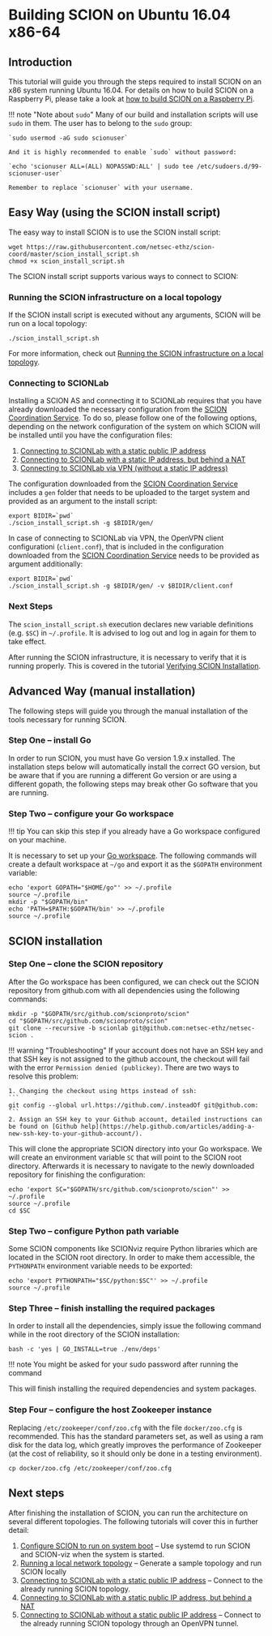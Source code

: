 # Building SCION on Ubuntu 16.04 x86-64

## Introduction

This tutorial will guide you through the steps required to install SCION on an x86 system running Ubuntu 16.04. For details on how to build SCION on a Raspberry Pi, please take a look at [how to build SCION on a Raspberry Pi](rpi_ubuntu.md).

!!! note "Note about `sudo`"
    Many of our build and installation scripts will use `sudo` in them. The user has to belong to the `sudo` group:

    `sudo usermod -aG sudo scionuser`

    And it is highly recommended to enable `sudo` without password:

    `echo 'scionuser ALL=(ALL) NOPASSWD:ALL' | sudo tee /etc/sudoers.d/99-scionuser-user`

    Remember to replace `scionuser` with your username.

## Easy Way (using the SCION install script)

The easy way to install SCION is to use the SCION install script:

```shell
wget https://raw.githubusercontent.com/netsec-ethz/scion-coord/master/scion_install_script.sh
chmod +x scion_install_script.sh
```

The SCION install script supports various ways to connect to SCION:

### Running the SCION infrastructure on a local topology

If the SCION install script is executed without any arguments, SCION will be run on a local topology:

```shell
./scion_install_script.sh
```

For more information, check out [Running the SCION infrastructure on a local topology](../general_scion_configuration/local_top.md).

### Connecting to SCIONLab

Installing a SCION AS and connecting it to SCIONLab requires that you have already downloaded the necessary configuration from the [SCION Coordination Service](https://www.scionlab.org/). To do so, please follow one of the following options, depending on the network configuration of the system on which SCION will be installed until you have the configuration files:

1. [Connecting to SCIONLab with a static public IP address](../general_scion_configuration/public_ip.md)
1. [Connecting to SCIONLab with a static IP address, but behind a NAT](../general_scion_configuration/public_ip_nat.md)
1. [Connecting to SCIONLab via VPN (without a static IP address)](../general_scion_configuration/vpn_setup.md)

The configuration downloaded from the [SCION Coordination Service](https://www.scionlab.org/) includes a `gen` folder that needs to be uploaded to the target system and provided as an argument to the install script:

```shell
export BIDIR=`pwd`
./scion_install_script.sh -g $BIDIR/gen/
```

In case of connecting to SCIONLab via VPN, the OpenVPN client configurationi (`client.conf`), that is included in the configuration downloaded from the [SCION Coordination Service](https://www.scionlab.org/) needs to be provided as argument additionally:

```shell
export BIDIR=`pwd`
./scion_install_script.sh -g $BIDIR/gen/ -v $BIDIR/client.conf
```

### Next Steps

The `scion_install_script.sh` execution declares new variable definitions (e.g. `$SC`) in `~/.profile`. It is advised to log out and log in again for them to take effect.

After running the SCION infrastructure, it is necessary to verify that it is running properly. This is covered in the tutorial [Verifying SCION Installation](../general_scion_configuration/verifying_scion_installation.md).

## Advanced Way (manual installation)

The following steps will guide you through the manual installation of the tools necessary for running SCION. 

### Step One &ndash; install Go

In order to run SCION, you must have Go version 1.9.x installed. The installation steps below will automatically install the correct GO version, but be aware that if you are running a different Go version or are using a different gopath, the following steps may break other Go software that you are running.

### Step Two &ndash; configure your Go workspace

!!! tip
    You can skip this step if you already have a Go workspace configured on your machine.

It is necessary to set up your [Go workspace](https://golang.org/doc/code.html#GOPATH "Go workspace"). The following commands will create a default workspace at `~/go` and export it as the `$GOPATH` environment variable:

```shell
echo 'export GOPATH="$HOME/go"' >> ~/.profile
source ~/.profile
mkdir -p "$GOPATH/bin"
echo 'PATH=$PATH:$GOPATH/bin' >> ~/.profile
source ~/.profile
```

## SCION installation

### Step One &ndash; clone the SCION repository

After the Go workspace has been configured, we can check out the SCION repository from github.com with all dependencies using the following commands:

```shell
mkdir -p "$GOPATH/src/github.com/scionproto/scion"
cd "$GOPATH/src/github.com/scionproto/scion"
git clone --recursive -b scionlab git@github.com:netsec-ethz/netsec-scion .
```

!!! warning "Troubleshooting"
    If your account does not have an SSH key and that SSH key is not assigned to the github account, the checkout will fail with the error `Permission denied (publickey)`. There are two ways to resolve this problem:

    1. Changing the checkout using https instead of ssh:
    ```
    git config --global url.https://github.com/.insteadOf git@github.com:
    ```
    2. Assign an SSH key to your Github account, detailed instructions can be found on [Github help](https://help.github.com/articles/adding-a-new-ssh-key-to-your-github-account/).

This will clone the appropriate SCION directory into your Go workspace. We will create an environment variable `SC` that will point to the SCION root directory. Afterwards it is necessary to navigate to the newly downloaded repository for finishing the configuration:

```shell
echo 'export SC="$GOPATH/src/github.com/scionproto/scion"' >> ~/.profile
source ~/.profile
cd $SC
```

### Step Two &ndash; configure Python path variable

Some SCION components like SCIONviz require Python libraries which are located in the SCION root directory. In order to make them accessible, the `PYTHONPATH` environment variable needs to be exported:

```shell
echo 'export PYTHONPATH="$SC/python:$SC"' >> ~/.profile
source ~/.profile
```

### Step Three &ndash; finish installing the required packages

In order to install all the dependencies, simply issue the following command while in the root directory of the SCION installation:

```shell
bash -c 'yes | GO_INSTALL=true ./env/deps'
```

!!! note
    You might be asked for your sudo password after running the command

This will finish installing the required dependencies and system packages.

### Step Four &ndash; configure the host Zookeeper instance

Replacing `/etc/zookeeper/conf/zoo.cfg` with the file `docker/zoo.cfg` is recommended. This has the standard parameters set, as well as using a ram disk for the data log, which greatly improves the performance of Zookeeper (at the cost of reliability, so it should only be done in a testing environment).

```shell
cp docker/zoo.cfg /etc/zookeeper/conf/zoo.cfg
```

## Next steps

After finishing the installation of SCION, you can run the architecture on several different topologies. The following tutorials will cover this in further detail:

1. [Configure SCION to run on system boot](../scion_tricks/setup_startup.md) &ndash; Use systemd to run SCION and SCION-viz when the system is started.
1. [Running a local network topology](../general_scion_configuration/local_top.md) &ndash; Generate a sample topology and run SCION locally
1. [Connecting to SCIONLab with a static public IP address](../general_scion_configuration/public_ip.md) &ndash; Connect to the already running SCION topology.
1. [Connecting to SCIONLab with a static public IP address, but behind a NAT](../general_scion_configuration/public_ip_nat.md)
1. [Connecting to SCIONLab without a static public IP address](../general_scion_configuration/vpn_setup.md) &ndash; Connect to the already running SCION topology through an OpenVPN tunnel.
